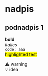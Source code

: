 # nadpis
## podnadpis 1
**bold**<br>
*italics*<br>
`code: aaa`<br>
<mark stype="background: yellow">highlighted test</mark><br>

:warning: warning<br>
:bulb: idea<br>
